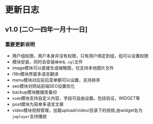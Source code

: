 # 更新日志

## v1.0   [二○一四年一月十一日]

### 重要更新说明

* 用户组权限，用户本身并没有权限，只有用户绑定到组，组可以设置权限
* 模块安装，同时会安装`模块名.sql`文件 
* image模块可以直接生成缩略图，仅支持本地图片文件 
* i18n模块界面多语言翻译
* menu模块对应前后菜单都可以设置，支持排序
* seo模块对网站前端SEO设置优化 
* backup模块数据库备份
* `node`模块支持自定义内容，字段可自由设置。包括验证，WIDGET等
* post模块为简单多语言文章
* video模块视频管理，加载upload/video/目录下的视频,由widget名为`jwplayer`支持播放
 
 